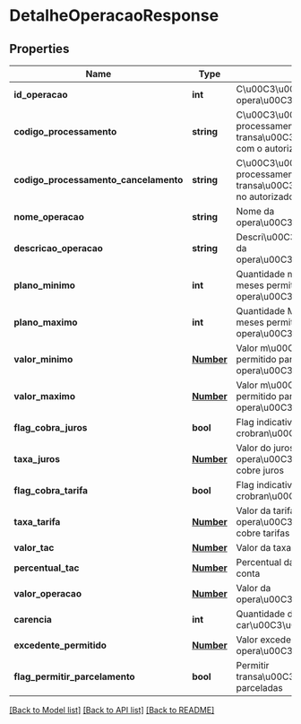 # DetalheOperacaoResponse

## Properties
Name | Type | Description | Notes
------------ | ------------- | ------------- | -------------
**id_operacao** | **int** | C\u00C3\u00B3digo que identifica a opera\u00C3\u00A7\u00C3\u00A3o | [optional] 
**codigo_processamento** | **string** | C\u00C3\u00B3digo de processamento usado em transa\u00C3\u00A7\u00C3\u00B5es com o autorizador | [optional] 
**codigo_processamento_cancelamento** | **string** | C\u00C3\u00B3digo de processamento usado para cancelar transa\u00C3\u00A7\u00C3\u00B5es no autorizador | [optional] 
**nome_operacao** | **string** | Nome da opera\u00C3\u00A7\u00C3\u00A3o | [optional] 
**descricao_operacao** | **string** | Descri\u00C3\u00A7\u00C3\u00A3o da opera\u00C3\u00A7\u00C3\u00A3o | [optional] 
**plano_minimo** | **int** | Quantidade m\u00C3\u00ADnima de meses permitido para opera\u00C3\u00A7\u00C3\u00A3o | [optional] 
**plano_maximo** | **int** | Quantidade M\u00C3\u00A1ximo de meses permitido para opera\u00C3\u00A7\u00C3\u00A3o | [optional] 
**valor_minimo** | [**Number**](Number.md) |  Valor m\u00C3\u00ADnimo permitido permitido para opera\u00C3\u00A7\u00C3\u00A3o | [optional] 
**valor_maximo** | [**Number**](Number.md) |  Valor m\u00C3\u00A1ximo permitido permitido para opera\u00C3\u00A7\u00C3\u00A3o | [optional] 
**flag_cobra_juros** | **bool** | Flag indicativa para crobran\u00C3\u00A7a de juros | [optional] 
**taxa_juros** | [**Number**](Number.md) | Valor do juros a ser cobrado, caso opera\u00C3\u00A7\u00C3\u00A3o cobre juros | [optional] 
**flag_cobra_tarifa** | **bool** | Flag indicativa para crobran\u00C3\u00A7a de tarifas | [optional] 
**taxa_tarifa** | [**Number**](Number.md) | Valor da tarifa a ser cobrado, caso opera\u00C3\u00A7\u00C3\u00A3o cobre tarifas | [optional] 
**valor_tac** | [**Number**](Number.md) | Valor da taxa de abertura de conta | [optional] 
**percentual_tac** | [**Number**](Number.md) | Percentual da taxa de abertura de conta | [optional] 
**valor_operacao** | [**Number**](Number.md) | Valor da opera\u00C3\u00A7\u00C3\u00A3o | [optional] 
**carencia** | **int** | Quantidade de meses para car\u00C3\u00AAncia | [optional] 
**excedente_permitido** | [**Number**](Number.md) | Valor excedente permitido para opera\u00C3\u00A7\u00C3\u00A3o | [optional] 
**flag_permitir_parcelamento** | **bool** | Permitir transa\u00C3\u00A7\u00C3\u00B5es parceladas | [optional] 

[[Back to Model list]](../README.md#documentation-for-models) [[Back to API list]](../README.md#documentation-for-api-endpoints) [[Back to README]](../README.md)


